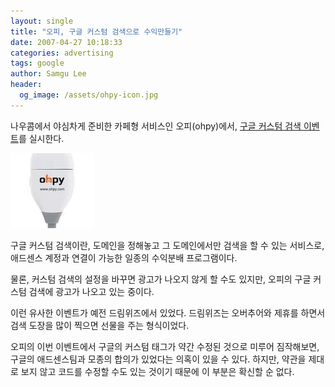 ```yaml
---
layout: single
title: "오피, 구글 커스텀 검색으로 수익만들기"
date: 2007-04-27 10:18:33
categories: advertising
tags: google
author: Samgu Lee
header:
  og_image: /assets/ohpy-icon.jpg
---
```


나우콤에서 야심차게 준비한 카페형 서비스인 오피(ohpy)에서, [구글 커스텀 검색 이벤트](http://www.ohpy.com/#post:/opbbs/index.php?control=List&op_no=2&bbs_no=142583&nocache=0.7710762810693232:undefined:undefined:control=List&op_no=2&bbs_no=142583&branch=:opm)를 실시한다.

![오피](/assets/ohpy-icon.jpg)

구글 커스텀 검색이란, 도메인을 정해놓고 그 도메인에서만 검색을 할 수 있는 서비스로, 애드센스 계정과 연결이 가능한 일종의 수익분배 프로그램이다.

물론, 커스텀 검색의 설정을 바꾸면 광고가 나오지 않게 할 수도 있지만, 오피의 구글 커스텀 검색에 광고가 나오고 있는 중이다.

이런 유사한 이벤트가 예전 드림위즈에서 있었다. 드림위즈는 오버추어와 제휴를 하면서 검색 도장을 많이 찍으면 선물을 주는 형식이었다.

오피의 이번 이벤트에서 구글의 커스텀 태그가 약간 수정된 것으로 미루어 짐작해보면, 구글의 애드센스팀과 모종의 합의가 있었다는 의혹이 있을 수 있다. 하지만, 약관을 제대로 보지 않고 코드를 수정할 수도 있는 것이기 때문에 이 부분은 확신할 순 없다.
